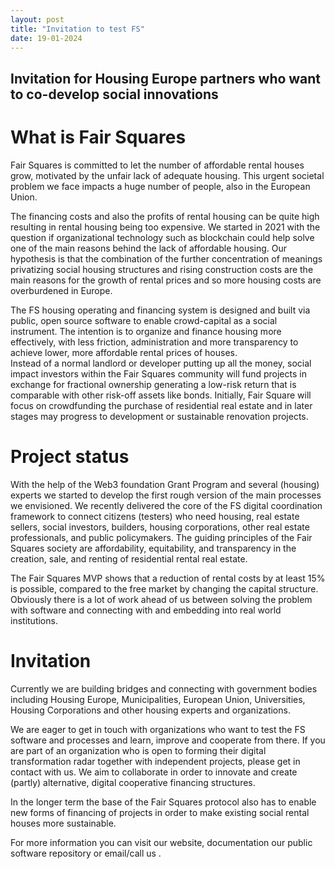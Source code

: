 ```yaml
---
layout: post
title: "Invitation to test FS"
date: 19-01-2024
---
```



<h2> Invitation for Housing Europe partners who want to  co-develop social innovations</h2>


<h1> What is Fair Squares </h1>


Fair Squares is committed to let the number of affordable rental houses grow, motivated by the unfair lack of adequate housing. This urgent societal problem we face impacts a huge number of people, also in the European Union.

The financing costs and also the profits of rental housing can be quite high resulting in rental housing being too expensive. We started in 2021 with the question if organizational technology such as blockchain could help solve one of the main reasons behind the lack of affordable housing. Our hypothesis is that the combination of the further concentration of meanings privatizing social housing structures and rising construction costs are the main reasons for the growth of rental prices and so more housing costs are overburdened in Europe.

The FS housing operating and financing system is designed and built via public, open source software to enable crowd-capital as a social instrument. The intention is to organize and finance housing more effectively, with less friction, administration and more transparency to achieve lower, more affordable rental prices of houses.  
Instead of a normal landlord or developer putting up all the money, social impact investors within the Fair Squares community will fund projects in exchange for fractional ownership generating a low-risk return that is comparable with other risk-off assets like bonds. Initially, Fair Square will focus on crowdfunding the purchase of residential real estate and in later stages may progress to development or sustainable renovation projects.

<h1>Project status</h1>

With the help of the Web3 foundation Grant Program and several (housing) experts we started to develop the first rough version of the main processes we envisioned. We recently delivered the core of the FS digital coordination framework to connect citizens (testers) who need housing, real estate sellers, social investors, builders, housing corporations,  other real estate professionals, and public policymakers. The guiding principles of the Fair Squares society are affordability, equitability, and transparency in the creation, sale, and renting of residential rental real estate.

The Fair Squares MVP shows that a reduction of rental costs by at least 15% is possible, compared to the free market by changing the capital structure. Obviously there is a lot of work ahead of us between solving the problem with software and connecting with and embedding into real world institutions.

<h1>Invitation</h1>

Currently we are building bridges and connecting with government bodies including Housing Europe, Municipalities, European Union, Universities, Housing Corporations and other housing experts and organizations.

We are eager to get in touch with organizations who want to test the FS software and processes and learn, improve and cooperate from there. If you are part of an organization who is open to forming their digital transformation radar together with independent projects, please get in contact with us.  We aim to collaborate in order to innovate and create (partly) alternative, digital cooperative financing structures.

In the longer term the base of the Fair Squares protocol also has to enable new forms of financing of projects in order to make existing social rental houses more sustainable.

For more information you can visit our website, documentation our public software repository or email/call us . 
